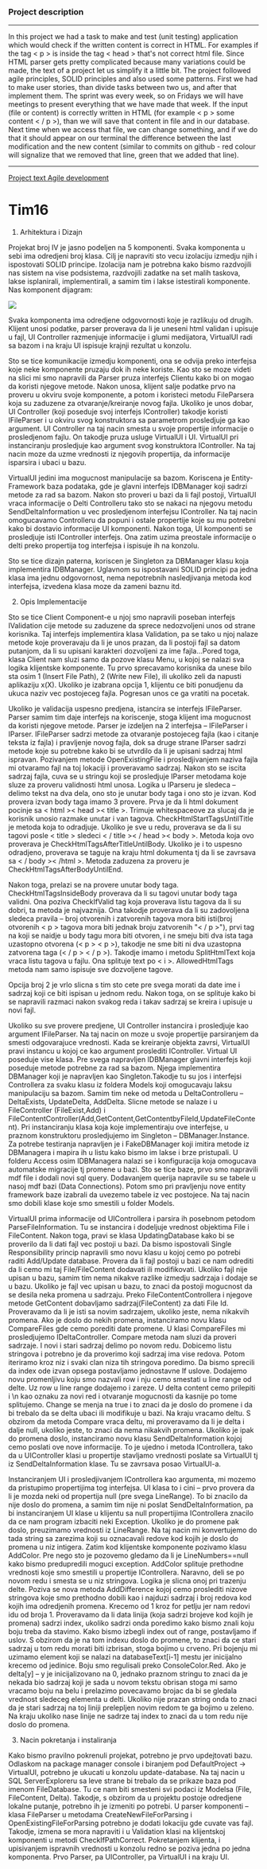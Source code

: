 <h3> Project description </h3>
<hr>
In this project we had a task to make and test (unit testing) application which would check if the written content is correct in HTML. For examples if the tag < p > is inside the tag < head > that's not correct html file. Since HTML parser gets pretty complicated because many variations could be made, the text of a project let us simplify it a little bit. 
The project followed agile principles, SOLID principles and also used some patterns. First we had to make user stories, than divide tasks between two us, and after that implement them. The sprint was every week, so on Fridays we will have meetings to present everything that we have made that week. 
If the input (file or content) is correctly written in HTML (for example < p > some content < / p >), than we will save that content in file and in our database. Next time when we access that file, we can change something, and if we do that it should appear on our terminal the difference between the last modification and the new content (similar to commits on github - red colour will signalize that we removed that line, green that we added that line).
<hr>
<a href="ftn.res2020.mihailo_vasiljevic.virtual-ui.zad4.pdf"> Project text </a>
<a href="https://dejanbozic94.visualstudio.com/RES%202020"> Agile development </a>

# Tim16

1. Arhitektura i Dizajn

Projekat broj IV je jasno podeljen na 5 komponenti. Svaka komponenta u sebi ima odredjeni broj klasa. Cilj je napraviti sto vecu izolaciju izmedju njih i ispostovati SOLID principe. Izolacija nam je potrebna kako bismo razdvojili nas sistem na vise podsistema, razdvojili zadatke na set malih taskova, lakse isplanirali, implementirali, a samim tim i lakse istestirali komponente.
Nas komponent dijagram: 

<img src="Projekat IV - Tim16.png">

Svaka komponenta ima odredjene odgovornosti koje je razlikuju od drugih. Klijent unosi podatke, parser proverava da li je uneseni html validan i upisuje u fajl, UI Controller razmenjuje informacije i glumi medijatora, VirtualUI radi sa bazom i na kraju UI ispisuje krajnji rezultat u konzolu.

Sto se tice komunikacije izmedju komponenti, ona se odvija preko interfejsa koje neke komponente pruzaju dok ih neke koriste. Kao sto se moze videti na slici mi smo napravili da Parser pruza interfejs Clientu kako bi on mogao da koristi njegove metode. Nakon unosa, klijent salje podatke prvo na proveru u okviru svoje komponente, a potom i koristeci metodu FileParsera koja su zaduzene za otvaranje/kreiranje novog fajla. Ukoliko je unos dobar, UI Controller (koji poseduje svoj interfejs IController) takodje koristi IFileParser i u okviru svog konstruktora sa parametrom prosledjuje ga kao argument. UI Controller na taj nacin smesta u svoje propertije informacije o prosledjenom fajlu. On takodje pruza usluge VirtualUI i UI. VirtualUI pri instanciranju prosledjuje kao argument svog konstruktora IController. Na taj nacin moze da uzme vrednosti iz njegovih propertija, da informacije isparsira i ubaci u bazu. 

VirtualUI jedini ima mogucnost manipulacije sa bazom. Koriscena je Entity-Framework baza podataka, gde je glavni interfejs IDBManager koji sadrzi metode za rad sa bazom. Nakon sto proveri u bazi da li fajl postoji, VirtualUI vraca informacije o Delti Controlleru tako sto se nakaci na njegovu metodu SendDeltaInformation u vec prosledjenom interfejsu IController. Na taj nacin omogucavamo Controlleru da popuni i ostale propertije koje su mu potrebni kako bi dostavio informacije UI komponenti.  Nakon toga, UI komponenti se prosledjuje isti IController interfejs. Ona zatim uzima preostale informacije o delti preko propertija tog interfejsa i ispisuje ih na konzolu.

Sto se tice dizajn paterna, koriscen je Singleton za DBManager klasu koja implementira IDBManager. Uglavnom su ispostavani SOLID principi pa jedna klasa ima jednu odgovornost, nema nepotrebnih nasledjivanja metoda kod interfejsa, izvedena klasa moze da zameni baznu itd.




2. Opis Implementacije

Sto se tice Client Component-e u njoj smo napravili poseban interfejs IValidation cije metode su zaduzene da sprece nedozvoljeni unos od strane korisnika. Taj interfejs implementira klasa Validation, pa se tako u njoj nalaze metode koje proveravaju da li je unos prazan, da li postoji fajl sa datom putanjom, da li su upisani karakteri dozvoljeni za ime fajla...Pored toga, klasa Client nam sluzi samo da pozove klasu Menu, u kojoj se nalazi sva logika klijentske komponente. Tu prvo sprecavamo korisnika da unese bilo sta osim 1 (Insert File Path), 2 (Write new File), ili ukoliko zeli da napusti aplikaziju x(X). Ukoliko je izabrana opcija 1, klijentu ce biti ponudjenu da ukuca naziv vec postojeceg fajla. Pogresan unos ce ga vratiti na pocetak. 

Ukoliko je validacija uspesno predjena, istancira se interfejs IFileParser. Parser samim tim daje interfejs na koriscenje, stoga klijent ima mogucnost da koristi njegove metode. Parser je izdeljen na 2 interfejsa – IFileParser i IParser. IFileParser sadrzi metode za otvaranje postojeceg fajla (kao i citanje teksta iz fajla) i pravljenje novog fajla, dok sa druge strane IParser sadrzi metode koje su potrebne kako bi se utvrdilo da li je upisani sadrzaj html ispravan.  Pozivanjem metode OpenExistingFile i prosledjivanjem naziva fajla mi otvaramo fajl na toj lokaciji i proveravamo sadrzaj. Nakon sto se iscita sadrzaj fajla, cuva se u stringu koji se prosledjuje IParser metodama koje sluze za proveru validnosti html unosa. Logika u IParseru je sledeca – delimo tekst na dva dela, ono sto je unutar body taga i ono sto je izvan. Kod provera izvan body taga imamo 3 provere. Prva je da li html dokument pocinje sa < html >< head >< title >. Trimuje whitespaceove za slucaj da je korisnik unosio razmake unutar i van tagova. CheckHtmlStartTagsUntilTitle je metoda koja to odradjuje. Ukoliko je sve u redu, proverava se da li su tagovi posle < title > sledeci < / title >< / head >< body >. Metoda koja ovo proverava je CheckHtmlTagsAfterTitleUntilBody. Ukoliko je i to uspesno odradjeno, proverava se taguje na kraju html dokumenta tj da li se zavrsava sa < / body >< /html >. Metoda zaduzena za proveru je CheckHtmlTagsAfterBodyUntilEnd. 

Nakon toga, prelazi se na provere unutar body taga. CheckHtmlTagsInsideBody proverava da li su tagovi unutar body taga validni. Ona poziva CheckIfValid tag koja proverava listu tagova da li su dobri, ta metoda je najvaznija. Ona takodje proverava da li su zadovoljena sledeca pravila – broj otvorenih i zatvorenih tagova mora biti isti(broj otvorenih < p > tagova mora biti jednak broju zatvorenih "< / p >"), prvi tag na koji se naidje u body tagu mora biti otvoren, i ne smeju biti dva ista taga uzastopno otvorena (< p > < p >), takodje ne sme biti ni dva uzastopna zatvorena taga (< / p > < / p >). 
Takodje imamo i metodu SplitHtmlText koja vraca listu tagova u fajlu. Ona splituje text po < i >. AllowedHtmlTags metoda nam samo ispisuje sve dozvoljene tagove. 

Opcija broj 2 je vrlo slicna s tim sto cete pre svega morati da date ime i sadrzaj koji ce biti ispisan u jednom redu. Nakon toga, on se splituje kako bi se napravili razmaci nakon svakog reda i takav sadrzaj se kreira i upisuje u novi fajl. 

Ukoliko su sve provere predjene, UI Controller instancira i prosledjuje kao argument IFileParser. Na taj nacin on moze u svoje propertije parsiranjem da smesti odgovarajuce vrednosti. Kada se kreiranje objekta zavrsi, VirtualUI pravi instancu u kojoj ce kao argument proslediti IController. Virtual UI poseduje vise klasa. Pre svega napravljen IDBManager glavni interfejs koji poseduje metode potrebne za rad sa bazom. Njega implementira DBManager koji je napravljen kao Singleton.Takodje tu su jos i interfejsi Controllera za svaku klasu iz foldera Models koji omogucavaju laksu manipulaciju sa bazom. Samim tim neke od metoda u DeltaControlleru – DeltaExists, UpdateDelta, AddDelta. Slicne metode se nalaze i u FileController (FileExist,Add) i FileContentController(Add,GetContent,GetContentbyFileId,UpdateFileContent). Pri instanciranju klasa koja koje implementiraju ove interfejse, u praznom konstruktoru prosledjujemo im Singleton – DBManager.Instance.
Za potrebe testiranja napravljen je i FakeDBManager koji imitira metode iz DBManagera i mapira ih u listu kako bismo im lakse i brze pristupali. U folderu Access osim IDBManagera nalazi se i konfiguracija koja omogucava automatske migracije tj promene u bazi. Sto se tice baze, prvo smo napravili mdf file i dodali novi sql query. Dodavanjem querija napravile su se tabele u nasoj mdf bazi (Data Connections). Potom smo pri pravljenju nove entity framework baze izabrali da uvezemo tabele iz vec postojece. Na taj nacin smo dobili klase koje smo smestili u folder Models. 

VirtualUI prima informacije od UIControllera i parsira ih posebnom petodom ParseFileInformation. Tu se instancira i dodeljuje vrednost objektima File i FileContent. Nakon toga, pravi se klasa UpdatingDatabase kako bi se proverilo da li dati fajl vec postoji u bazi. Da bismo ispostovali Single Responsibility princip napravili smo novu klasu u kojoj cemo po potrebi raditi Add/Update database. Provera da li fajl postoji u bazi ce nam odrediti da li cemo mi taj File/FileContent dodavati ili modifikovati. Ukoliko fajl nije upisan u bazu,  samim tim nema nikakve razlike izmedju sadrzaja i dodaje se u bazu. 
Ukoliko je fajl vec upisan u bazu, to znaci da postoji mogucnost da se desila neka promena u sadrzaju. Preko FileContentControllera i njegove metode GetContent dobavljamo sadrzaj(FileContent) za dati File Id. Proveravamo da li je isti sa novim sadrzajem, ukoliko jeste, nema nikakvih promena. Ako je doslo do nekih promena, instanciramo novu klasu CompareFiles gde cemo porediti date promene.
 U klasi CompareFiles mi prosledjujemo IDeltaController. Compare metoda nam sluzi da proveri sadrzaje. I novi i stari sadrzaj delimo po novom redu. Dobicemo listu stringova i potrebno je da proverimo koji sadrzaj ima vise redova. Potom iteriramo kroz niz i svaki clan niza tih stringova poredimo. Da bismo sprecili da index ode izvan opsega postavljamo jednostavne If uslove. Dodajemo novu promenljivu koju smo nazvali row i nju cemo smestati u line range od delte. Uz row u line range dodajemo i zareze. U delta content cemo prilepiti i \n kao oznaku za novi red i otvaranje mogucnosti da kasnije po tome splitujemo. Change se menja na true i to znaci da je doslo do promene i da bi trebalo da se delta ubaci ili modifikuje u bazi. Na kraju vracamo deltu. 
S obzirom da metoda Compare vraca deltu, mi proveravamo da li je delta i dalje null, ukoliko jeste, to znaci da nema nikakvih promena. Ukoliko je ipak do promena doslo, instanciramo novu klasu SendDeltaInformation kojoj cemo poslati ove nove informacije. To je ujedno i metoda IControllera, tako da u UIController klasi u propertije stavljamo vrednosti poslate sa VirtualUI tj iz SendDeltaInformation klase. Tu se zavrsava posao VirtualUI-a.

Instanciranjem UI i prosledjivanjem IControllera kao argumenta, mi mozemo da pristupimo propertijima tog interfejsa. UI klasa to i cini – prvo provera da li je mozda neki od propertija null (pre svega LineRange). To bi znacilo da nije doslo do promena, a samim tim nije ni poslat SendDeltaInformation, pa bi instanciranjem UI klase u klijentu sa null propertijima IControllera znacilo da ce nam program izbaciti neki Exception. Ukoliko je do promene pak doslo, preuzimamo vrednosti iz LineRange. Na taj nacin mi konvertujemo do tada string sa zarezima koji su oznacavali redove kod kojih je doslo do promena u niz intigera. Zatim kod klijentske komponente pozivamo klasu AddColor. Pre nego sto je pozovemo gledamo da li je LineNumbers==null kako bismo predupredili moguci exception. 
AddColor splituje prethodne vrednosti koje smo smestili u propertije IControllera. Naravno, deli se po novom redu i smesta se u niz stringova. Logika je slicna onoj pri trazenju delte. Poziva se nova metoda AddDifference kojoj cemo proslediti nizove stringova koje smo prethodno dobili kao i najduzi sadrzaj i broj redova kod kojih ima odredjenih promena. Krecemo od 1 kroz for petlju jer nam redovi idu od broja 1. Proveravamo da li data linija (koja sadrzi brojeve kod kojih je promena) sadrzi index, ukoliko sadrzi onda poredimo kako bismo znali koju boju treba da stavimo. Kako bismo izbegli index out of range, postavljamo if uslov. S obzirom da je na tom indexu doslo do promene, to znaci da ce stari sadrzaj u tom redu morati biti izbrisan, stoga bojimo u crveno. Pri bojenju mi uzimamo element koji se nalazi na databaseText[i-1] mestu jer inicijalno krecemo od jedinice. Boju smo regulisali preko ConsoleColor.Red. Ako je delta[y] – y je inicijalizovano na 0, jednako praznom stringu to znaci da je nekada bio sadrzaj koji je sada u novom tekstu obrisan stoga mi samo vracamo boju na belu i prelazimo povecavamo brojac da bi se gledala vrednost sledeceg elementa u delti. Ukoliko nije prazan string onda to znaci da je stari sadrzaj na toj liniji prelepljen novim redom te ga bojimo u zeleno. 
Na kraju ukoliko nase linije ne sadrze taj index to znaci da u tom redu nije doslo do promena. 




3. Nacin pokretanja i instaliranja

Kako bismo pravilno pokrenuli projekat, potrebno je prvo updejtovati bazu. Odlaskom na package manager console i biranjem pod DefaultProject -> VirtualUI, potrebno je ukucati u konzolu update-database. Na taj nacin u SQL ServerExploreru sa leve strane bi trebalo da se prikaze baza pod imenom FileDatabase. Tu ce nam biti smesteni svi podaci iz Modelsa (File, FileContent, Delta).
Takodje, s obzirom da u projektu postoje odredjene lokalne putanje, potrebno ih je izmeniti po potrebi. U parser komponenti – klasa FileParser u metodama CreateNewFileForParsing i OpenExistingFileForParsing potrebno je dodati lokaciju gde cuvate vas fajl. Takodje, izmena se mora napraviti i u Validation klasi na klijentskoj komponenti u metodi CheckIfPathCorrect.
 Pokretanjem klijenta, i upisivanjem ispravnih vrednosti u konzolu redno se poziva jedna po jedna komponenta. Prvo Parser, pa UIController, pa VirtualUI i na kraju UI.
